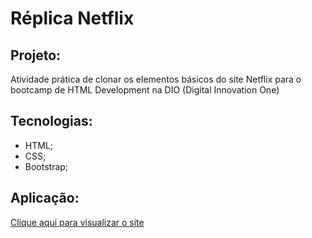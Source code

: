 # Réplica Netflix 

## Projeto:

Atividade prática de clonar os elementos básicos do site Netflix para o bootcamp de HTML Development na DIO (Digital Innovation One)


## Tecnologias:

* HTML;
* CSS;
* Bootstrap;

## Aplicação:

[Clique aqui para visualizar o site](https://emanuellecarvalho.github.io/netflix-layout/)
